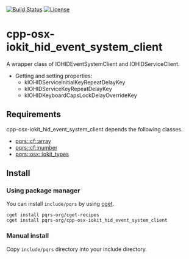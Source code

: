 [![Build Status](https://github.com/pqrs-org/cpp-osx-iokit_hid_event_system_client/workflows/CI/badge.svg)](https://github.com/pqrs-org/cpp-osx-iokit_hid_event_system_client/actions)
[![License](https://img.shields.io/badge/license-Boost%20Software%20License-blue.svg)](https://github.com/pqrs-org/cpp-osx-iokit_hid_event_system_client/blob/main/LICENSE.md)

# cpp-osx-iokit_hid_event_system_client

A wrapper class of IOHIDEventSystemClient and IOHIDServiceClient.

- Getting and setting properties:
  - kIOHIDServiceInitialKeyRepeatDelayKey
  - kIOHIDServiceKeyRepeatDelayKey
  - kIOHIDKeyboardCapsLockDelayOverrideKey

## Requirements

cpp-osx-iokit_hid_event_system_client depends the following classes.

- [pqrs::cf::array](https://github.com/pqrs-org/cpp-cf-array)
- [pqrs::cf::number](https://github.com/pqrs-org/cpp-cf-number)
- [pqrs::osx::iokit_types](https://github.com/pqrs-org/cpp-osx-iokit_types)

## Install

### Using package manager

You can install `include/pqrs` by using [cget](https://github.com/pfultz2/cget).

```shell
cget install pqrs-org/cget-recipes
cget install pqrs-org/cpp-osx-iokit_hid_event_system_client
```

### Manual install

Copy `include/pqrs` directory into your include directory.
